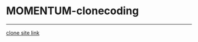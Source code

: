 # MOMENTUM-clonecoding
---------------------------------
<a href="ksg072.github.io">clone site link</a>
